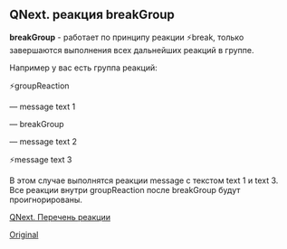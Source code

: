## QNext. реакция breakGroup

**breakGroup** - работает по принципу реакции ⚡️break, только завершаются выполнения всех дальнейших реакций в группе.

Например у вас есть группа реакций:



⚡️groupReaction

— message text 1 

— breakGroup

— message text 2

⚡️message text 3



 В этом случае выполнятся реакции message с текстом text 1 и text 3. Все реакции внутри groupReaction после breakGroup будут проигнорированы.



[QNext. Перечень реакции](/docs-test/reactions)
  
[Original](https://telegra.ph/QNext-admin-reaction-breakGroup-05-09)